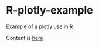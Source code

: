 # R-plotly-example
Example of a plotly use in R

Content is [here](https://bkelemen56.github.io/R-plotly-example/plotly-example.html)